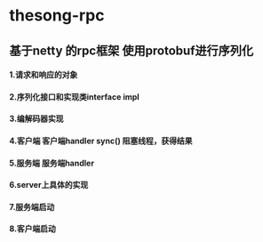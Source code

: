 # thesong-rpc
## 基于netty 的rpc框架 使用protobuf进行序列化
#### 1.请求和响应的对象
#### 2.序列化接口和实现类interface impl
#### 3.编解码器实现
#### 4.客户端 客户端handler sync() 阻塞线程，获得结果
#### 5.服务端 服务端handler
#### 6.server上具体的实现
#### 7.服务端启动
#### 8.客户端启动
